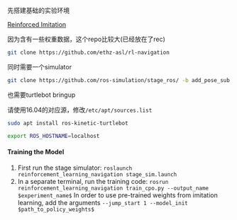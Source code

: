 先搭建基础的实验环境

[Reinforced Imitation](<https://github.com/ethz-asl/rl-navigation>)

因为含有一些权重数据，这个repo比较大(已经放在了rec)

```bash
git clone https://github.com/ethz-asl/rl-navigation
```

同时需要一个simulator

```bash
git clone https://github.com/ros-simulation/stage_ros/ -b add_pose_sub
```

也需要turtlebot bringup

请使用16.04的对应源，修改`/etc/apt/sources.list`

```bash
sudo apt install ros-kinetic-turtlebot
```

```bash
export ROS_HOSTNAME=localhost
```





#### Training the Model

1. First run the stage simulator: `roslaunch reinforcement_learning_navigation stage_sim.launch`
2. In a separate terminal, run the training code: `rosrun reinforcement_learning_navigation train_cpo.py --output_name $experiment_name$`
   In order to use pre-trained weights from imitation learning, add the arguments `--jump_start 1 --model_init $path_to_policy_weights$`